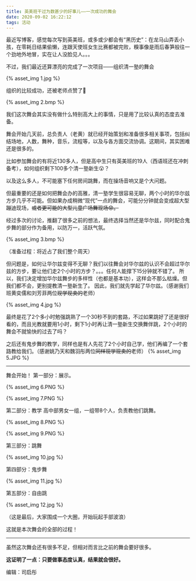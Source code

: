 ```yaml
---
title: 英美班干过为数甚少的好事儿——一次成功的舞会
date: 2020-09-02 16:22:12
tags: 活动
---
```


最近写博客，感觉每次写到英美班，或多或少都会有“黑历史”：在龙马山弄丢小孩，在零耗日结果偷懒，连跟天使班女生比赛都被完败，糗事像是雨后春笋般往一个劲地外地冒，实在让人没脸见人。。。

不过，我们最近还算漂亮的完成了一次项目——组织清一塾的舞会

{% asset_img 1.jpg %}

<!--more-->

<style type="text/css">
    img {
        border: 3px solid #ddd;
    }
</style>

组织的比较成功，还被老师点赞了🤗

{% asset_img 2.bmp %}

我们这次舞会其实没有做什么特别高大上的事情，只是用了比较认真的态度去准备。

舞会开始几天前，总负责人（老黄）就已经开始策划和准备很多相关事项，包括纠结场地，人数，舞种，音乐，流程等，以及与各方面交流协调。这期间，其实困难还是很多的。

比如参加舞会的有将近130多人，但是高中生只有英美班的19人（西语班还在冲刺备考），如何组织剩下100多个清一塾新生😮？

以及这么多人，不可能塞下任何房间跳舞，而在操场音响又是个大问题。

但最重要的还是如何把舞会办的高雅，清一塾学生很容易无聊，两个小时的华尔兹方步几乎不可能。但如果办成稍微“现代”一点的舞会，可能分分钟就会变成超大型蹦迪现场，~~或者更可能的大型儿童广场舞现场😟。~~

经过多次的讨论，推翻了很多之前的想法，最终选择当然还是华尔兹，同时配合鬼步舞的部分作为备用，以防万一，活跃气氛。

{% asset_img 3.bmp %}

（准备过程：将近占了我们整个周天）

但问题是，如何让华尔兹变得不无聊？我们以往舞会对华尔兹的认识不会超过华尔兹的方步，要让他们走2个小时的方步？。。。任何人能撑下15分钟就不错了。
所以，我们决定增加华尔兹舞步的多样性（也都是基本功），这样会不那么枯燥。但我们都不会，更别提教清一塾新生了。
因此，我们就先学起了华尔兹。（感谢我们班黄奕儒和刘芳菲两位~~现学现卖的~~老师）

{% asset_img 4.jpg %}

最终是花了2个多小时勉强跳熟了一个30秒不到的套路，不过如果跳好了还是很好看的，而且光教就要用1小时，剩下1小时再让清一塾新生交换舞伴跳，2个小时的舞会不就愉快的过去了吗？

之后还有鬼步舞的教学，同样也是有人先花了2个小时自己学，他们再编了一个套路教给我们。（感谢姚乃天和魏羽彤两位~~同样现学现卖的~~老师）
{% asset_img 5.JPG %}

___

舞会开始！
第一部分：展示。

{% asset_img 6.PNG %}

{% asset_img 7.PNG %}

第二部分：教学
高中部男女一组，一组带8个人，负责教他们跳舞。

{% asset_img 8.PNG %}

{% asset_img 9.PNG %}

第三部分：跳舞

{% asset_img 10.jpg %}

第四部分：鬼步舞

{% asset_img 11.jpg %}

第五部分：自由跳

{% asset_img 12.jpg %}

（这是最后，大家围成一个大圈，开始玩起手部波浪）

这就是本次舞会的全部的过程！

---

虽然这次舞会还有很多不足，但相对而言比之前的舞会要好很多。

**这证明了一点：只要做事态度认真，结果就会很好。**


编辑：司启彤

